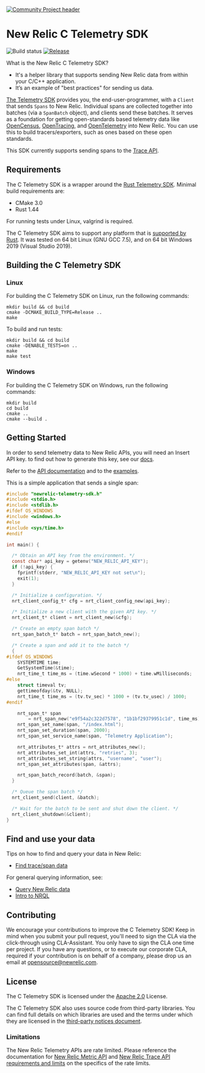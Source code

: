 [![Community Project header](https://github.com/newrelic/open-source-office/raw/master/examples/categories/images/Community_Project.png)](https://github.com/newrelic/open-source-office/blob/master/examples/categories/index.md#community-project)

# New Relic C Telemetry SDK

![Build status](https://github.com/newrelic/newrelic-telemetry-sdk-c/workflows/CI/badge.svg)
[![Release](https://img.shields.io/github/v/release/newrelic/newrelic-telemetry-sdk-c?include_prereleases&style=)](https://github.com/newrelic/newrelic-telemetry-sdk-c/releases/)

What is the New Relic C Telemetry SDK?

* It's a helper library that supports sending New Relic data from within your C/C++ application.
* It’s an example of "best practices" for sending us data.

[The Telemetry SDK](https://docs.newrelic.com/docs/telemetry-data-platform/get-started/capabilities/telemetry-sdks-send-custom-telemetry-data-new-relic) provides you, the end-user-programmer, with a `Client` that sends `Spans` to New Relic. Individual spans are collected together into batches (via a `SpanBatch` object), and clients send these batches.  It serves as a foundation for getting open-standards based telemetry data like [OpenCensus](https://opencensus.io/), [OpenTracing](https://opentracing.io/), and [OpenTelemetry](https://opentelemetry.io/) into New Relic. You can use this to build tracers/exporters, such as ones based on these open standards.

This SDK currently supports sending spans to the [Trace API](https://docs.newrelic.com/docs/understand-dependencies/distributed-tracing/trace-api/introduction-trace-api).

## Requirements

The C Telemetry SDK is a wrapper around the [Rust Telemetry
SDK](https://github.com/newrelic/newrelic-telemetry-sdk-rust). Minimal build
requirements are:

* CMake 3.0
* Rust 1.44

For running tests under Linux, valgrind is required.

The C Telemetry SDK aims to support any platform that is [supported by
Rust](https://doc.rust-lang.org/nightly/rustc/platform-support.html). It was
tested on 64 bit Linux (GNU GCC 7.5), and on 64 bit Windows 2019 (Visual Studio
2019).

## Building the C Telemetry SDK

### Linux

For building the C Telemetry SDK on Linux, run the following commands:

```
mkdir build && cd build
cmake -DCMAKE_BUILD_TYPE=Release ..
make
```

To build and run tests:

```
mkdir build && cd build
cmake -DENABLE_TESTS=on ..
make
make test
```

### Windows

For building the C Telemetry SDK on Windows, run the following commands:

```
mkdir build
cd build
cmake ..
cmake --build .
```

## Getting Started

In order to send telemetry data to New Relic APIs, you will need an Insert API key. to find out how to generate this key, see our [docs]([url](https://docs.newrelic.com/docs/apis/get-started/intro-apis/types-new-relic-api-keys)).

Refer to the [API documentation](include/newrelic-telemetry-sdk.h) and to the
[examples](examples).

This is a simple application that sends a single span:
```c
#include "newrelic-telemetry-sdk.h"
#include <stdio.h>
#include <stdlib.h>
#ifdef OS_WINDOWS
#include <windows.h>
#else
#include <sys/time.h>
#endif

int main() {

  /* Obtain an API key from the environment. */
  const char* api_key = getenv("NEW_RELIC_API_KEY");
  if (!api_key) {
    fprintf(stderr, "NEW_RELIC_API_KEY not set\n");
    exit(1);
  }

  /* Initialize a configuration. */
  nrt_client_config_t* cfg = nrt_client_config_new(api_key);

  /* Initialize a new client with the given API key. */
  nrt_client_t* client = nrt_client_new(&cfg);

  /* Create an empty span batch */
  nrt_span_batch_t* batch = nrt_span_batch_new();

  /* Create a span and add it to the batch */
  {
#ifdef OS_WINDOWS
    SYSTEMTIME time;
    GetSystemTime(&time);
    nrt_time_t time_ms = (time.wSecond * 1000) + time.wMilliseconds;
#else
    struct timeval tv;
    gettimeofday(&tv, NULL);
    nrt_time_t time_ms = (tv.tv_sec) * 1000 + (tv.tv_usec) / 1000;
#endif

    nrt_span_t* span
        = nrt_span_new("e9f54a2c322d7578", "1b1bf29379951c1d", time_ms);
    nrt_span_set_name(span, "/index.html");
    nrt_span_set_duration(span, 2000);
    nrt_span_set_service_name(span, "Telemetry Application");

    nrt_attributes_t* attrs = nrt_attributes_new();
    nrt_attributes_set_int(attrs, "retries", 3);
    nrt_attributes_set_string(attrs, "username", "user");
    nrt_span_set_attributes(span, &attrs);

    nrt_span_batch_record(batch, &span);
  }

  /* Queue the span batch */
  nrt_client_send(client, &batch);

  /* Wait for the batch to be sent and shut down the client. */
  nrt_client_shutdown(&client);
}
```

## Find and use your data

Tips on how to find and query your data in New Relic:
- [Find trace/span data](https://docs.newrelic.com/docs/understand-dependencies/distributed-tracing/trace-api/introduction-trace-api#view-data)

For general querying information, see:
- [Query New Relic data](https://docs.newrelic.com/docs/using-new-relic/data/understand-data/query-new-relic-data)
- [Intro to NRQL](https://docs.newrelic.com/docs/query-data/nrql-new-relic-query-language/getting-started/introduction-nrql)

## Contributing

We encourage your contributions to improve the C Telemetry SDK! Keep in mind
when you submit your pull request, you'll need to sign the CLA via the 
click-through using CLA-Assistant. You only have to sign the CLA one time per
project. If you have any questions, or to execute our corporate CLA, required
if your contribution is on behalf of a company,  please drop us an email at
opensource@newrelic.com.

## License

The C Telemetry SDK is licensed under the [Apache 2.0](http://apache.org/licenses/LICENSE-2.0.txt) 
License.

The C Telemetry SDK also uses source code from third-party libraries. You can
find full details on which libraries are used and the terms under which they
are licensed in the [third-party notices document](THIRD_PARTY_NOTICES.md).

### Limitations

The New Relic Telemetry APIs are rate limited. Please reference the
documentation for [New Relic Metric API](https://docs.newrelic.com/docs/introduction-new-relic-metric-api) 
and [New Relic Trace API requirements and limits](https://docs.newrelic.com/docs/apm/distributed-tracing/trace-api/trace-api-general-requirements-limits)
on the specifics of the rate limits.
